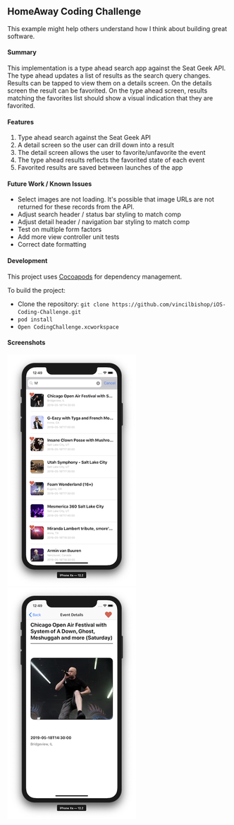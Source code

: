 ## HomeAway Coding Challenge

This example might help others understand how I think about building great software.

#### Summary

This implementation is a type ahead search app against the Seat Geek API. The type ahead updates a list of results as the search query changes. Results can be tapped to view them on a details screen. On the details screen the result can be favorited. On the type ahead screen, results matching the favorites list should show a visual indication that they are favorited.

#### Features

1. Type ahead search against the Seat Geek API
2. A detail screen so the user can drill down into a result
3. The detail screen allows the user to favorite/unfavorite the event
4. The type ahead results reflects the favorited state of each event
5. Favorited results are saved between launches of the app

#### Future Work / Known Issues

* Select images are not loading. It's possible that image URLs are not returned for these records from the API.
* Adjust search header / status bar styling to match comp
* Adjust detail header / navigation bar styling to match comp
* Test on multiple form factors
* Add more view controller unit tests
* Correct date formatting

#### Development

This project uses [Cocoapods](https://cocoapods.org/) for dependency management.

To build the project:

* Clone the repository: `git clone https://github.com/vincilbishop/iOS-Coding-Challenge.git`
* `pod install`
* `Open CodingChallenge.xcworkspace`

#### Screenshots

![Search screen](examples/search.png) ![Details screen](examples/details.png)
